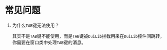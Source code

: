 # 常见问题

1. 为什么```TAB```键无法使用？

    其实不是```TAB```键不能使用，而是```TAB```键被```DuiLib```拦截用来在```DuiLib```控件间跳转，你需要在窗口类中处理```TAB```键的消息。